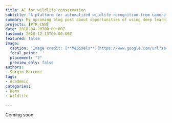 ```yaml
---
title: AI for wildlife conservation
subtitle: "A platform for automatized wildlife recognition from camera traps in developing countries."
summary: My upcoming blog post about opportunities of using deep learning in developing countries
projects: [PTR_CNN]
date: 2018-04-20T00:00:00Z
lastmod: 2020-12-13T00:00:00Z
featured: false
image:
  caption: 'Image credit: [**Mepixels**](https://www.google.com/url?sa=i&url=https%3A%2F%2Fpixabay.com%2Fphotos%2Ftiger-siberian-tiger-tiger-head-3424791%2F&psig=AOvVaw0N7pKem0-BoJQGlIFBhr40&ust=1608671489365000&source=images&cd=vfe&ved=0CAIQjRxqFwoTCMDEtrz-3-0CFQAAAAAdAAAAABAD)'
  focal_point: ''
  placement: "2"
  preview_only: false
authors:
- Sergio Marconi
tags:
- Academic
categories:
- Demo
- Wildlife

---
```

Coming soon
